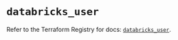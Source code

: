 # `databricks_user`

Refer to the Terraform Registry for docs: [`databricks_user`](https://registry.terraform.io/providers/databricks/databricks/1.49.0/docs/resources/user).
